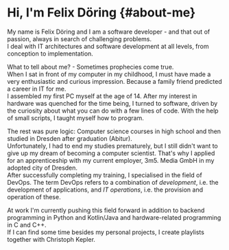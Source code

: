 # Hi, I'm Felix Döring {#about-me}

My name is Felix Döring and I am a software developer - and that out of passion, always in search of challenging problems.  
I deal with IT architectures and software development at all levels, from conception to implementation.

What to tell about me? - Sometimes prophecies come true.  
When I sat in front of my computer in my childhood, I must have made a very enthusiastic and curious impression. Because a family friend predicted a career in IT for me.  
I assembled my first PC myself at the age of 14. After my interest in hardware was quenched for the time being, I turned to software, driven by the curiosity about what you can do with a few lines of code. With the help of small scripts, I taught myself how to program.

The rest was pure logic: Computer science courses in high school and then studied in Dresden after graduation (Abitur).  
Unfortunately, I had to end my studies prematurely, but I still didn't want to give up my dream of becoming a computer scientist. That's why I applied for an apprenticeship with my current employer, 3m5. Media GmbH in my adopted city of Dresden.  
After successfully completing my training, I specialised in the field of DevOps. The term DevOps refers to a combination of *development*, i.e. the development of applications, and *IT operations*, i.e. the provision and operation of these.  

At work I'm currently pushing this field forward in addition to backend programming in Python and Kotlin/Java and hardware-related programming in C and C++.  
If I can find some time besides my personal projects, I create playlists together with Christoph Kepler.
